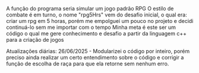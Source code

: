 A função do programa seria simular um jogo padrão RPG
O estilo de combate é em turno, o nome "rpg5Hrs" vem do desafio inicial, o qual era: criar um rpg em 5 horas, porém me empolguei um pouco no projeto e decidi continuá-lo sem me importar com o tempo
Minha meta é este ser um código o qual me gere conhecimento e desafio a partir da linguagem c++ para a criação de jogos

Atualizações diárias:
26/06/2025 - Modularizei o código por inteiro, porém preciso ainda  realizar um certo entendimento sobre o código e corrigir a função de escolha de raça para que ela retorne sem nenhum erro. 
